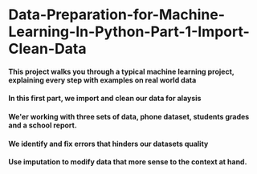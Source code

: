 # Data-Preparation-for-Machine-Learning-In-Python-Part-1-Import-Clean-Data
#### This project walks you through a typical machine learning project, explaining every step with examples on real world data
#### In this first part, we import and clean our data for alaysis
#### We'er working with three sets of data, phone dataset, students grades and a school report.
#### We identify and fix errors that hinders our datasets quality
#### Use imputation to modify data that more sense to the context at hand.
